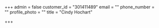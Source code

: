 +++
admin = false
customer_id = "301411489"
email = ""
phone_number = ""
profile_photo = ""
title = "Cindy Hochart"

+++
